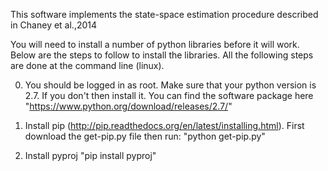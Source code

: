 This software implements the state-space estimation procedure described in Chaney et al.,2014

You will need to install a number of python libraries before it will work. Below are the steps to follow to install the libraries. All the following steps are done at the command line (linux).

0. You should be logged in as root. Make sure that your python version is 2.7. If you don't then install it. You can find the software package here "https://www.python.org/download/releases/2.7/"

1. Install pip (http://pip.readthedocs.org/en/latest/installing.html). First download the get-pip.py file then run: "python get-pip.py"

2. Install pyproj "pip install pyproj"

